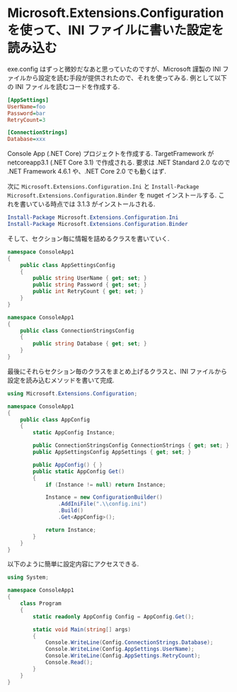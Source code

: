 # Microsoft.Extensions.Configuration を使って、INI ファイルに書いた設定を読み込む

exe.config はずっと微妙だなあと思っていたのですが、Microsoft 謹製の INI ファイルから設定を読む手段が提供されたので、それを使ってみる. 例として以下の INI ファイルを読むコードを作成する.

```ini:config.ini
[AppSettings]
UserName=foo
Password=bar
RetryCount=3

[ConnectionStrings]
Database=xxx
```

Console App (.NET Core) プロジェクトを作成する. TargetFramework が netcoreapp3.1 (.NET Core 3.1) で作成される. 要求は .NET Standard 2.0 なので .NET Framework 4.6.1 や、.NET Core 2.0 でも動くはず.

次に `Microsoft.Extensions.Configuration.Ini` と `Install-Package Microsoft.Extensions.Configuration.Binder` を nuget インストールする. これを書いている時点では 3.1.3 がインストールされる.

```powershell
Install-Package Microsoft.Extensions.Configuration.Ini
Install-Package Microsoft.Extensions.Configuration.Binder
```

そして、セクション毎に情報を詰めるクラスを書いていく.

```csharp:AppSettingsConfig.cs
namespace ConsoleApp1
{
    public class AppSettingsConfig
    {
        public string UserName { get; set; }
        public string Password { get; set; }
        public int RetryCount { get; set; }
    }
}
```

```csharp:ConnectionStringsConfig.cs
namespace ConsoleApp1
{
    public class ConnectionStringsConfig
    {
        public string Database { get; set; }
    }
}
```

最後にそれらセクション毎のクラスをまとめ上げるクラスと、INI ファイルから設定を読み込むメソッドを書いて完成.


```csharp:AppConfig.cs
using Microsoft.Extensions.Configuration;

namespace ConsoleApp1
{
    public class AppConfig
    {
        static AppConfig Instance;

        public ConnectionStringsConfig ConnectionStrings { get; set; }
        public AppSettingsConfig AppSettings { get; set; }

        public AppConfig() { }
        public static AppConfig Get()
        {
            if (Instance != null) return Instance;

            Instance = new ConfigurationBuilder()
                .AddIniFile(".\\config.ini")
                .Build()
                .Get<AppConfig>();

            return Instance;
        }
    }
}
```

以下のように簡単に設定内容にアクセスできる.

```csharp:Program.cs
using System;

namespace ConsoleApp1
{
    class Program
    {
        static readonly AppConfig Config = AppConfig.Get();

        static void Main(string[] args)
        {
            Console.WriteLine(Config.ConnectionStrings.Database);
            Console.WriteLine(Config.AppSettings.UserName);
            Console.WriteLine(Config.AppSettings.RetryCount);
            Console.Read();
        }
    }
}
```
